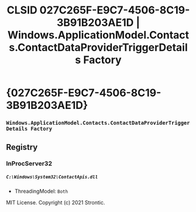 ﻿---
title: "CLSID 027C265F-E9C7-4506-8C19-3B91B203AE1D | Windows.ApplicationModel.Contacts.ContactDataProviderTriggerDetails Factory"
excerpt: What is COM-Object CLSID 027C265F-E9C7-4506-8C19-3B91B203AE1D?
---

# {027C265F-E9C7-4506-8C19-3B91B203AE1D}

### `Windows.ApplicationModel.Contacts.ContactDataProviderTriggerDetails Factory`

## Registry


### InProcServer32

##### `C:\Windows\System32\ContactApis.dll`
* ThreadingModel: `Both`

MIT License. Copyright (c) 2021 Strontic.


